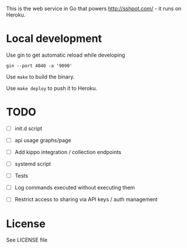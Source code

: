 This is the web service in Go that powers http://sshpot.com/ - it runs on Heroku.

# Local development
Use gin to get automatic reload while developing

```
gin --port 4040 -a '9090'
```

Use `make` to build the binary.

Use `make deploy` to push it to Heroku.

# TODO

* [ ] init.d script
* [ ] api usage graphs/page
* [ ] Add kippo integration / collection endpoints
* [ ] systemd script
* [ ] Tests
* [ ] Log commands executed without executing them
* [ ] Restrict access to sharing via API keys / auth management


# License

See LICENSE file
